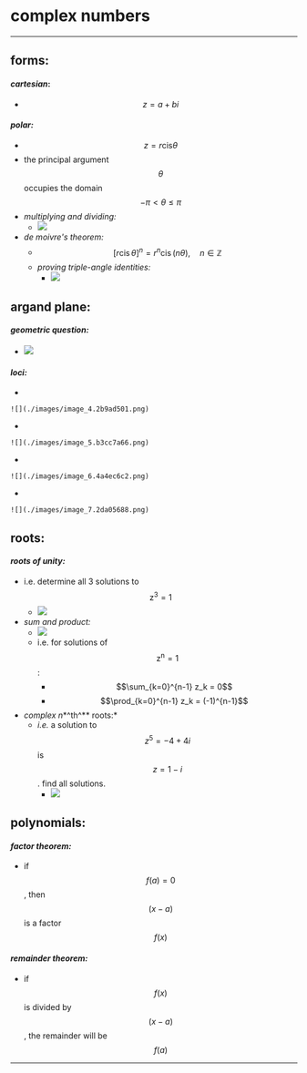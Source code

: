 # complex numbers

***

## **forms:**

#### _cartesian_:

* $$z=a+bi$$

#### _polar:_

* $$z=r\mathrm{cis}\mathit{\theta}$$
* the principal argument $$\theta$$ occupies the domain $$-\mathit{\pi}<\mathit{\theta}\le \mathit{\pi}$$
* _multiplying and dividing:_
  * ![](./images/image_1.b235a270.png)
* _de moivre's theorem:_
  * $$[r \operatorname{cis} \theta]^n = r^n \operatorname{cis} (n \theta), \quad n \in \mathbb{Z}$$
  * _proving triple-angle identities:_
    * ![](./images/image_2.156f1a28.png)

## **argand plane:**

#### _geometric question:_

* ![](./images/image_3.da8ec582.png)

#### _loci:_

*

    ![](./images/image_4.2b9ad501.png)
*

    ![](./images/image_5.b3cc7a66.png)
*

    ![](./images/image_6.4a4ec6c2.png)
*

    ![](./images/image_7.2da05688.png)

## **roots:**

#### _roots of unity:_

* i.e. determine all 3 solutions to $${\mathrm{z}}^{3}=1$$
  * ![](./images/image_8.b0bb90ab.png)
* _sum and product:_
  * ![](./images/image_9.5ef3450d.png)
  * i.e. for solutions of $${\mathrm{z}}^{\mathrm{n}}=1$$:
    * $$\sum_{k=0}^{n-1} z_k = 0$$
    * $$\prod_{k=0}^{n-1} z_k = (-1)^{n-1}$$
* _complex n_\*^th^\*\* roots:\*
  * _i.e._ a solution to $${z}^{5}=-4+4i$$ is $$z=1-i$$. find all solutions.
    * ![](./images/image_10.1bfb698d.png)

## **polynomials:**

#### _factor theorem:_

* if $$f\left(a\right)=0$$, then $$\left(x-a\right)$$ is a factor $$f\left(x\right)$$

#### _remainder theorem:_

* if $$f\left(x\right)$$ is divided by $$(x-a)$$, the remainder will be $$f\left(a\right)$$

***
